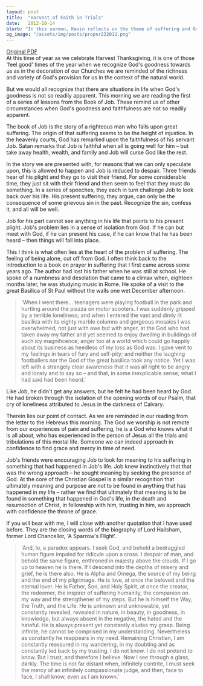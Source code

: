 ```yaml
---
layout: post
title:  "Harvest of Faith in Trials"
date:   2012-10-14
blurb: "In this sermon, Kevin reflects on the theme of suffering and God's presence during times of hardship, as illustrated by the story of Job. He emphasizes that meaning and purpose in life are found not in our own experiences but in God's life, particularly through the death and resurrection of Christ. The sermon reassures us that in our suffering, we are not alone; God understands our pain and is with us in our darkest moments."
og_image: "/assets/img/posts/proper232012.png"
---
```

[Original PDF](/assets/pdf/proper232012.pdf)    
At this time of year as we celebrate Harvest Thanksgiving, it is one of those 'feel good' times of the year when we recognize God's goodness towards us as in the decoration of our Churches we are reminded of the richness and variety of God's provision for us in the context of the natural world.

But we would all recognize that there are situations in life when God's goodness is not so readily apparent. This morning we are reading the first of a series of lessons from the Book of Job. These remind us of other circumstances when God's goodness and faithfulness are not so readily apparent.

The book of Job is the story of a righteous man who falls upon great suffering. The origin of that suffering seems to be the height of injustice. In the heavenly courts, God has remarked upon the faithfulness of his servant Job. Satan remarks that Job is faithful when all is going well for him – but take away health, wealth, and family and Job will curse God like the rest.

In the story we are presented with, for reasons that we can only speculate upon, this is allowed to happen and Job is reduced to despair. Three friends hear of his plight and they go to visit their friend. For some considerable time, they just sit with their friend and then seem to feel that they must do something. In a series of speeches, they each in turn challenge Job to look back over his life. His present suffering, they argue, can only be the consequence of some grievous sin in the past. Recognize the sin, confess it, and all will be well.

Job for his part cannot see anything in his life that points to his present plight. Job's problem lies in a sense of isolation from God. If he can but meet with God, if he can present his case, if he can know that he has been heard – then things will fall into place.

This I think is what often lies at the heart of the problem of suffering. The feeling of being alone, cut off from God. I often think back to the introduction to a book on prayer in suffering that I first came across some years ago. The author had lost his father when he was still at school. He spoke of a numbness and desolation that came to a climax when, eighteen months later, he was studying music in Rome. He spoke of a visit to the great Basilica of St Paul without the walls one wet December afternoon.

> 'When I went there... teenagers were playing football in the park and hurtling around the piazza on motor scooters. I was suddenly gripped by a terrible loneliness; and when I entered the vast and dimly lit basilica with its eighty marble columns and gorgeous mosaics I was overwhelmed, not just with awe but with anger, at the God who had taken away my father and yet seemed to enjoy dwelling in buildings of such icy magnificence; anger too at a world which could go happily about its business as heedless of my loss as God was. I gave vent to my feelings in tears of fury and self-pity; and neither the laughing footballers nor the God of the great basilica took any notice. Yet I was left with a strangely clear awareness that it was all right to be angry and lonely and to say so – and that, in some inexplicable sense, what I had said had been heard.'

Like Job, he didn't get any answers, but he felt he had been heard by God. He had broken through the isolation of the opening words of our Psalm, that cry of loneliness attributed to Jesus in the darkness of Calvary.

Therein lies our point of contact. As we are reminded in our reading from the letter to the Hebrews this morning. The God we worship is not remote from our experiences of pain and suffering, he is a God who knows what it is all about, who has experienced in the person of Jesus all the trials and tribulations of this mortal life. Someone we can indeed approach in confidence to find grace and mercy in time of need.

Job's friends were encouraging Job to look for meaning to his suffering in something that had happened in Job's life. Job knew instinctively that that was the wrong approach – he sought meaning by seeking the presence of God. At the core of the Christian Gospel is a similar recognition that ultimately meaning and purpose are not to be found in anything that has happened in my life – rather we find that ultimately that meaning is to be found in something that happened in God's life, in the death and resurrection of Christ, in fellowship with him, trusting in him, we approach with confidence the throne of grace.

If you will bear with me, I will close with another quotation that I have used before. They are the closing words of the biography of Lord Hailsham, former Lord Chancellor, 'A Sparrow's Flight'.

> 'And, lo, a paradox appears. I seek God, and behold a bedraggled human figure impaled for ridicule upon a cross. I despair of man, and behold the same figure, enthroned in majesty above the clouds. If I go up to heaven he is there. If I descend into the depths of misery and grief, he is there also. He is Alpha and Omega, the source of my being and the end of my pilgrimage. He is love, at once the beloved and the eternal lover. He is Father, Son, and Holy Spirit, at once the creator, the redeemer, the inspirer of suffering humanity, the companion on my way and the strengthener of my steps. But he is himself the Way, the Truth, and the Life. He is unknown and unknowable, yet constantly revealed, revealed in nature, in beauty, in goodness, in knowledge, but always absent in the negative, the hated and the hateful. He is always present yet constantly eludes my grasp. Being infinite, he cannot be comprised in my understanding. Nevertheless as constantly he reappears in my need. Remaining Christian, I am constantly reassured in my wandering, in my doubting and as constantly led back by my trusting. I do not know. I do not pretend to know. But I trust, and therefore I believe. Now I see through a glass, darkly. The time is not far distant when, infinitely contrite, I must seek the mercy of an infinitely compassionate judge, and then, face to face, I shall know, even as I am known.'
